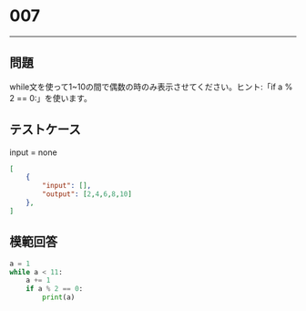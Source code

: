 # 007

---
## 問題

while文を使って1~10の間で偶数の時のみ表示させてください。ヒント:「if a % 2 == 0:」を使います。

## テストケース
input = none
```json
[
	{
		"input": [],
		"output": [2,4,6,8,10]
  	},
]
```

## 模範回答
```python
a = 1
while a < 11:
	a += 1
	if a % 2 == 0:
		print(a)
```